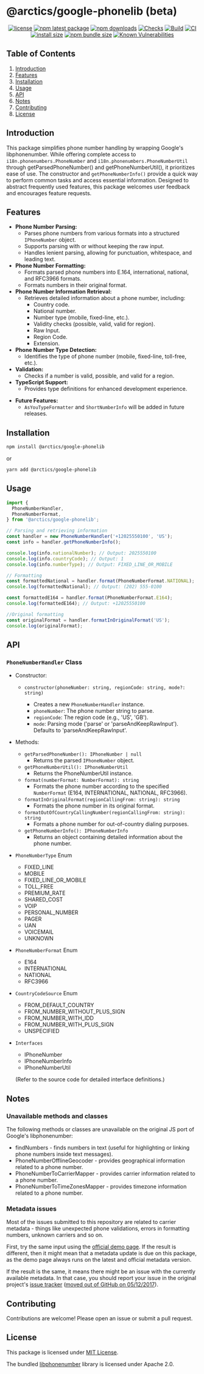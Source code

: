 # @arctics/google-phonelib (beta)

<div align="center">

[![license](https://img.shields.io/badge/license-MIT-blue.svg)](https://github.com/tyrog07/@arctics/google-phonelib/blob/HEAD/LICENSE)
[![npm latest package](https://img.shields.io/npm/v/@arctics/google-phonelib/latest.svg)](https://www.npmjs.com/package/@arctics/google-phonelib)
[![npm downloads](https://img.shields.io/npm/dm/@arctics/google-phonelib.svg)](https://www.npmjs.com/package/@arctics/google-phonelib)
[![Checks](https://github.com/tyrog07/arctics-google-phonelib/actions/workflows/test.yml/badge.svg)](https://github.com/tyrog07/arctics-google-phonelib/actions/workflows/test.yml)
[![Build](https://github.com/tyrog07/arctics-google-phonelib/actions/workflows/build.yml/badge.svg)](https://github.com/tyrog07/arctics-google-phonelib/actions/workflows/build.yml)
[![CI](https://github.com/tyrog07/arctics-google-phonelib/actions/workflows/CI.yml/badge.svg?branch=main)](https://github.com/tyrog07/arctics-google-phonelib/actions/workflows/CI.yml)
[![install size](https://img.shields.io/badge/dynamic/json?url=https://packagephobia.com/v2/api.json?p=@arctics/google-phonelib&query=$.install.pretty&label=install%20size)](https://packagephobia.now.sh/result?p=@arctics/google-phonelib)
[![npm bundle size](https://img.shields.io/bundlephobia/minzip/@arctics/google-phonelib)](https://bundlephobia.com/package/@arctics/google-phonelib@latest)
[![Known Vulnerabilities](https://snyk.io/test/npm/@arctics/google-phonelib/badge.svg)](https://snyk.io/test/npm/@arctics/google-phonelib)

</div>

## Table of Contents

1. [Introduction](#introduction)
2. [Features](#features)
3. [Installation](#installation)
4. [Usage](#usage)
5. [API](#api)
6. [Notes](#notes)
7. [Contributing](#contributing)
8. [License](#license)

## Introduction

This package simplifies phone number handling by wrapping Google's libphonenumber. While offering complete access to `i18n.phonenumbers.PhoneNumber` and `i18n.phonenumbers.PhoneNumberUtil` through getParsedPhoneNumber() and getPhoneNumberUtil(), it prioritizes ease of use. The constructor and `getPhoneNumberInfo()` provide a quick way to perform common tasks and access essential information. Designed to abstract frequently used features, this package welcomes user feedback and encourages feature requests.

## Features

- **Phone Number Parsing:**
  - Parses phone numbers from various formats into a structured `IPhoneNumber` object.
  - Supports parsing with or without keeping the raw input.
  - Handles lenient parsing, allowing for punctuation, whitespace, and leading text.
- **Phone Number Formatting:**
  - Formats parsed phone numbers into E.164, international, national, and RFC3966 formats.
  - Formats numbers in their original format.
- **Phone Number Information Retrieval:**
  - Retrieves detailed information about a phone number, including:
    - Country code.
    - National number.
    - Number type (mobile, fixed-line, etc.).
    - Validity checks (possible, valid, valid for region).
    - Raw Input.
    - Region Code.
    - Extension.
- **Phone Number Type Detection:**
  - Identifies the type of phone number (mobile, fixed-line, toll-free, etc.).
- **Validation:**
  - Checks if a number is valid, possible, and valid for a region.
- **TypeScript Support:**
  - Provides type definitions for enhanced development experience.

* **Future Features:**
  - `AsYouTypeFormatter` and `ShortNumberInfo` will be added in future releases.

## Installation

```bash
npm install @arctics/google-phonelib
```

or

```bash
yarn add @arctics/google-phonelib
```

## Usage

```javascript
import {
  PhoneNumberHandler,
  PhoneNumberFormat,
} from '@arctics/google-phonelib';

// Parsing and retrieving information
const handler = new PhoneNumberHandler('+12025550100', 'US');
const info = handler.getPhoneNumberInfo();

console.log(info.nationalNumber); // Output: 2025550100
console.log(info.countryCode); // Output: 1
console.log(info.numberType); // Output: FIXED_LINE_OR_MOBILE

// Formatting
const formattedNational = handler.format(PhoneNumberFormat.NATIONAL);
console.log(formattedNational); // Output: (202) 555-0100

const formattedE164 = handler.format(PhoneNumberFormat.E164);
console.log(formattedE164); // Output: +12025550100

//Original formatting
const originalFormat = handler.formatInOriginalFormat('US');
console.log(originalFormat);
```

## API

### `PhoneNumberHandler` Class

- Constructor:

  - `constructor(phoneNumber: string, regionCode: string, mode?: string)`

    - Creates a new `PhoneNumberHandler` instance.
    - `phoneNumber`: The phone number string to parse.
    - `regionCode`: The region code (e.g., 'US', 'GB').
    - `mode`: Parsing mode ('parse' or 'parseAndKeepRawInput'). Defaults to 'parseAndKeepRawInput'.

- Methods:

  - `getParsedPhoneNumber(): IPhoneNumber | null`
    - Returns the parsed `IPhoneNumber` object.
  - `getPhoneNumberUtil(): IPhoneNumberUtil`
    - Returns the PhoneNumberUtil instance.
  - `format(numberFormat: NumberFormat): string`
    - Formats the phone number according to the specified `NumberFormat` (E164, INTERNATIONAL, NATIONAL, RFC3966).
  - `formatInOriginalFormat(regionCallingFrom: string): string`
    - Formats the phone number in its original format.
  - `formatOutOfCountryCallingNumber(regionCallingFrom: string): string`
    - Formats a phone number for out-of-country dialing purposes.
  - `getPhoneNumberInfo(): IPhoneNumberInfo`
    - Returns an object containing detailed information about the phone number.

- `PhoneNumberType` Enum

  - FIXED_LINE
  - MOBILE
  - FIXED_LINE_OR_MOBILE
  - TOLL_FREE
  - PREMIUM_RATE
  - SHARED_COST
  - VOIP
  - PERSONAL_NUMBER
  - PAGER
  - UAN
  - VOICEMAIL
  - UNKNOWN

- `PhoneNumberFormat` Enum

  - E164
  - INTERNATIONAL
  - NATIONAL
  - RFC3966

- `CountryCodeSource` Enum

  - FROM_DEFAULT_COUNTRY
  - FROM_NUMBER_WITHOUT_PLUS_SIGN
  - FROM_NUMBER_WITH_IDD
  - FROM_NUMBER_WITH_PLUS_SIGN
  - UNSPECIFIED

- `Interfaces`

  - IPhoneNumber
  - IPhoneNumberInfo
  - IPhoneNumberUtil

  (Refer to the source code for detailed interface definitions.)

## Notes

### Unavailable methods and classes

The following methods or classes are unavailable on the original JS port of Google's libphonenumber:

- findNumbers - finds numbers in text (useful for highlighting or linking phone numbers inside text messages).
- PhoneNumberOfflineGeocoder - provides geographical information related to a phone number.
- PhoneNumberToCarrierMapper - provides carrier information related to a phone number.
- PhoneNumberToTimeZonesMapper - provides timezone information related to a phone number.

### Metadata issues

Most of the issues submitted to this repository are related to carrier metadata - things like unexpected phone validations, errors in formatting numbers, unknown carriers and so on.

First, try the same input using the [official demo page](http://libphonenumber.appspot.com). If the result is different, then it might mean that a metadata update is due on this package, as the demo page always runs on the latest and official metadata version.

If the result is the same, it means there might be an issue with the currently available metadata. In that case, you should report your issue in the original project's [issue tracker](https://issuetracker.google.com/issues?q=componentid:192347) ([moved out of GitHub on 05/12/2017](https://groups.google.com/forum/#!topic/libphonenumber-discuss/bcCh0175LME)).

## Contributing

Contributions are welcome! Please open an issue or submit a pull request.

## License

This package is licensed under [MIT License](https://github.com/tyrog07/arctics-google-phonelib/blob/HEAD/LICENSE).

The bundled [libphonenumber](https://github.com/googlei18n/libphonenumber/blob/master/LICENSE) library is licensed under Apache 2.0.
